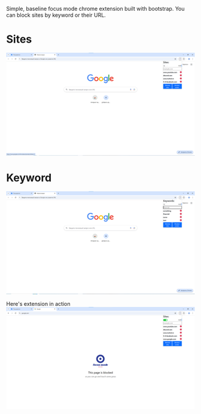 Simple, baseline focus mode chrome extension built with bootstrap.
You can block sites by keyword or their URL.
# Sites
![image alt](https://github.com/verg87/focus-mode-extension/blob/f65fece543ba2528ef656b47b6ca2984b9831122/docs/img/sites.png)
# Keyword
![image alt](https://github.com/verg87/focus-mode-extension/blob/f65fece543ba2528ef656b47b6ca2984b9831122/docs/img/words.png)

Here's extension in action
![image](https://github.com/verg87/focus-mode-extension/blob/f65fece543ba2528ef656b47b6ca2984b9831122/docs/img/blocked_page.png)
